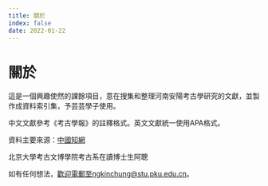 ```yaml
---
title: 關於
index: false
date: 2022-01-22
---
```

# 關於
這是一個興趣使然的課餘項目，意在搜集和整理河南安陽考古學研究的文獻，並製作成資料索引集，予芸芸學子使用。

中文文獻參考《考古學報》的註釋格式。英文文獻統一使用APA格式。

資料主要來源：[中國知網](https://www.cnki.net/)

北京大學考古文博學院考古系在讀博士生阿聰

如有任何想法，歡迎電郵至ngkinchung@stu.pku.edu.cn。